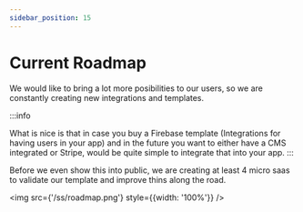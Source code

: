 ```yaml
---
sidebar_position: 15
---
```


# Current Roadmap 

We would like to bring a lot more posibilities to our users, so we are constantly creating new integrations and templates.

:::info

What is nice is that in case you buy a Firebase template (Integrations for having users in your app) 
and in the future you want to either have a CMS integrated or Stripe, would be quite simple to integrate that into your app.
:::

Before we even show this into public, we are creating at least 4 micro saas to validate our template and improve thins along the road.


<img src={'/ss/roadmap.png'} style={{width: '100%'}} />
